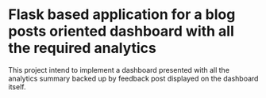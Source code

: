 # Flask based application for a blog posts oriented dashboard with all the required analytics
This project intend to implement a dashboard presented with all the analytics summary backed up by feedback post displayed on the dashboard itself.
